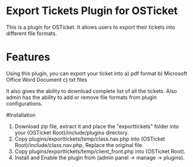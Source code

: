 # Export Tickets Plugin for OSTicket

This is a plugin for OSTicket. It allows users to export their tickets into different file formats.

# Features

Using this plugin, you can export your ticket into 
a) pdf format
b) Microsoft Office Word Document
c) txt files

It also gives the ability to download complete list of all the tickets. Also admin has the ability to add or remove file formats from plugin configurations.

#Installation
1) Download zip file, extract it and place the "exporttickets" folder into your (OSTicket Root)/include/plugins directory.
2) Copy plugins/exporttickets/temp/class.nav.php into (OSTicket Root)/include/class.nav.php, Replace the original file.
3) Copy plugins/exporttickets/temp/client_front.php into (OSTicket Root).
4) Install and Enable the plugin from (admin panel -> manage -> plugins).

